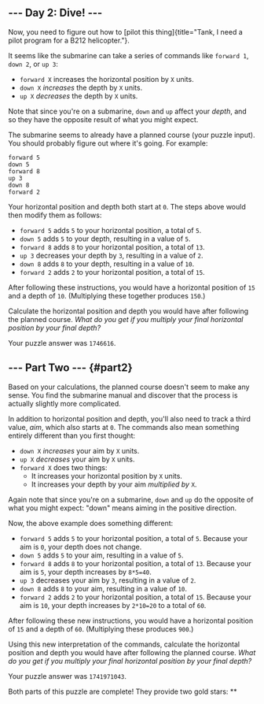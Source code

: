 \-\-- Day 2: Dive! \-\--
------------------------

Now, you need to figure out how to [pilot this
thing]{title="Tank, I need a pilot program for a B212 helicopter."}.

It seems like the submarine can take a series of commands like
`forward 1`, `down 2`, or `up 3`:

-   `forward X` increases the horizontal position by `X` units.
-   `down X` *increases* the depth by `X` units.
-   `up X` *decreases* the depth by `X` units.

Note that since you\'re on a submarine, `down` and `up` affect your
*depth*, and so they have the opposite result of what you might expect.

The submarine seems to already have a planned course (your puzzle
input). You should probably figure out where it\'s going. For example:

    forward 5
    down 5
    forward 8
    up 3
    down 8
    forward 2

Your horizontal position and depth both start at `0`. The steps above
would then modify them as follows:

-   `forward 5` adds `5` to your horizontal position, a total of `5`.
-   `down 5` adds `5` to your depth, resulting in a value of `5`.
-   `forward 8` adds `8` to your horizontal position, a total of `13`.
-   `up 3` decreases your depth by `3`, resulting in a value of `2`.
-   `down 8` adds `8` to your depth, resulting in a value of `10`.
-   `forward 2` adds `2` to your horizontal position, a total of `15`.

After following these instructions, you would have a horizontal position
of `15` and a depth of `10`. (Multiplying these together produces
`150`.)

Calculate the horizontal position and depth you would have after
following the planned course. *What do you get if you multiply your
final horizontal position by your final depth?*

Your puzzle answer was `1746616`.

\-\-- Part Two \-\-- {#part2}
--------------------

Based on your calculations, the planned course doesn\'t seem to make any
sense. You find the submarine manual and discover that the process is
actually slightly more complicated.

In addition to horizontal position and depth, you\'ll also need to track
a third value, *aim*, which also starts at `0`. The commands also mean
something entirely different than you first thought:

-   `down X` *increases* your aim by `X` units.
-   `up X` *decreases* your aim by `X` units.
-   `forward X` does two things:
    -   It increases your horizontal position by `X` units.
    -   It increases your depth by your aim *multiplied by* `X`.

Again note that since you\'re on a submarine, `down` and `up` do the
opposite of what you might expect: \"down\" means aiming in the positive
direction.

Now, the above example does something different:

-   `forward 5` adds `5` to your horizontal position, a total of `5`.
    Because your aim is `0`, your depth does not change.
-   `down 5` adds `5` to your aim, resulting in a value of `5`.
-   `forward 8` adds `8` to your horizontal position, a total of `13`.
    Because your aim is `5`, your depth increases by `8*5=40`.
-   `up 3` decreases your aim by `3`, resulting in a value of `2`.
-   `down 8` adds `8` to your aim, resulting in a value of `10`.
-   `forward 2` adds `2` to your horizontal position, a total of `15`.
    Because your aim is `10`, your depth increases by `2*10=20` to a
    total of `60`.

After following these new instructions, you would have a horizontal
position of `15` and a depth of `60`. (Multiplying these produces
`900`.)

Using this new interpretation of the commands, calculate the horizontal
position and depth you would have after following the planned course.
*What do you get if you multiply your final horizontal position by your
final depth?*

Your puzzle answer was `1741971043`.

Both parts of this puzzle are complete! They provide two gold stars:
\*\*
